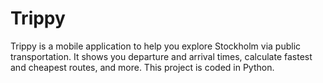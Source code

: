 # Trippy
Trippy is a mobile application to help you explore Stockholm via public transportation. It shows you departure and arrival times, calculate fastest and cheapest routes, and more. This project is coded in Python.
